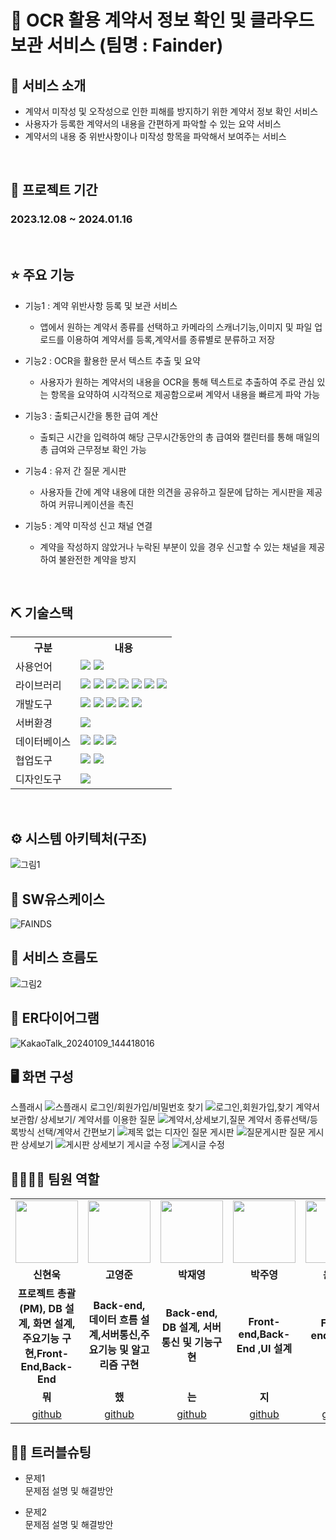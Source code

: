 # 📎 OCR 활용 계약서 정보 확인 및 클라우드 보관 서비스 (팀명 : Fainder)


## 👀 서비스 소개
* 계약서 미작성 및 오작성으로 인한 피해를 방지하기 위한 계약서 정보 확인 서비스
* 사용자가 등록한 계약서의 내용을 간편하게 파악할 수 있는 요약 서비스
* 계약서의 내용 중 위반사항이나 미작성 항목을 파악해서 보여주는 서비스
<br>

## 📅 프로젝트 기간
### 2023.12.08 ~ 2024.01.16
<br>

## ⭐ 주요 기능
* 기능1 : 계약 위반사항 등록 및 보관 서비스
  * 앱에서 원하는 계약서 종류를 선택하고 카메라의 스캐너기능,이미지 및 파일 업로드를 이용하여 계약서를 등록,계약서를 종류별로 분류하고 저장
  
* 기능2 : OCR을 활용한 문서 텍스트 추출 및 요약
  * 사용자가 원하는 계약서의 내용을 OCR을 통해 텍스트로 추출하여 주로 관심 있는 항목을 요약하여 시각적으로 제공함으로써 계약서 내용을 빠르게 파악 가능
  
* 기능3 : 출퇴근시간을 통한 급여 계산
  * 출퇴근 시간을 입력하여 해당 근무시간동안의 총 급여와 캘린터를 통해 매일의 총 급여와 근무정보 확인 가능

* 기능4 : 유저 간 질문 게시판
  * 사용자들 간에 계약 내용에 대한 의견을 공유하고 질문에 답하는 게시판을 제공하여 커뮤니케이션을 촉진

* 기능5 : 계약 미작성 신고 채널 연결
  * 계약을 작성하지 않았거나 누락된 부분이 있을 경우 신고할 수 있는 채널을 제공하여 불완전한 계약을 방지 

<br>

## ⛏ 기술스택
<table>
    <tr>
        <th>구분</th>
        <th>내용</th>
    </tr>
    <tr>
        <td>사용언어</td>
        <td>
            <img src="https://img.shields.io/badge/Java-007396?style=for-the-badge&logo=java&logoColor=white"/>            
            <img src="https://img.shields.io/badge/Python-3776AB?style=for-the-badge&logo=Python&logoColor=white"/>        
        </td>
    </tr>
    <tr>
        <td>라이브러리</td>
        <td>
            <img src="https://img.shields.io/badge/apachemaven-C71A36?style=for-the-adge&logo=apachemaven&logoColor=white"/>
            <img src="https://img.shields.io/badge/lombok-4285F4?style=for-the-badge&logo=lombok&logoColor=white"/>
            <img src="https://img.shields.io/badge/mybatis-ECD53F?style=for-the-badge&logo=mybatis&logoColor=white"/>
            <img src="https://img.shields.io/badge/gson-000000?style=for-the-badge&logo=gson&logoColor=white"/>
            <img src="https://img.shields.io/badge/flask-000000?style=for-the-badge&logo=flask&logoColor=white"/>           
            <img src="https://img.shields.io/badge/springboot-6DB33F?style=for-the-badge&logo=springboot&logoColor=white"/>
            <img src="https://img.shields.io/badge/openai-412991?style=for-the-badge&logo=openai&logoColor=white"/>
        </td>
    </tr>
    <tr>
        <td>개발도구</td>
        <td>
            <img src="https://img.shields.io/badge/Eclipse-2C2255?style=for-the-badge&logo=Eclipse&logoColor=white"/>
            <img src="https://img.shields.io/badge/VSCode-007ACC?style=for-the-badge&logo=VisualStudioCode&logoColor=white"/>
            <img src="https://img.shields.io/badge/Anaconda-44A833?style=for-the-badge&logo=Anaconda&logoColor=white"/>
            <img src="https://img.shields.io/badge/Jupyter-F37626?style=for-the-badge&logo=Jupyter&logoColor=white"/>
            <img src="https://img.shields.io/badge/Android-34A853?style=for-the-badge&logo=Android&logoColor=white"/>
        </td>
    </tr>
    <tr>
        <td>서버환경</td>
        <td>
            <img src="https://img.shields.io/badge/Apache Tomcat 9.0-D22128?style=for-the-badge&logo=Apache Tomcat&logoColor=white"/> 
        </td>
    </tr>
    <tr>
        <td>데이터베이스</td>
        <td>
            <img src="https://img.shields.io/badge/MySQL-4479A1?style=for-the-badge&logo=MySQL&logoColor=white"/>
            <img src="https://img.shields.io/badge/MongoDB-47A248?style=for-the-badge&logo=MongoDB&logoColor=white"/>
            <img src="https://img.shields.io/badge/amazons3-569A31?style=for-the-badge&logo=amazons3&logoColor=white"/>
        </td>
    </tr>
    <tr>
        <td>협업도구</td>
        <td>
            <img src="https://img.shields.io/badge/Git-F05032?style=for-the-badge&logo=Git&logoColor=white"/> 
            <img src="https://img.shields.io/badge/GitHub-181717?style=for-the-badge&logo=GitHub&logoColor=white"/>
        </td>
    </tr>
    <tr>
        <td>디자인도구</td>
        <td>
            <img src="https://img.shields.io/badge/Figma-F24E1E?style=for-the-badge&logo=Figma&logoColor=white"/>
        </td>
    </tr>
</table>
<br>

## ⚙ 시스템 아키텍처(구조)
![그림1](https://github.com/2023-SMHRD-KDT-AI-3/Fainds/assets/144747174/34fc6333-df60-4278-acf6-ae4c6354f39b)

## 📌 SW유스케이스
![FAINDS](https://github.com/2023-SMHRD-KDT-AI-3/Fainds/assets/144747174/306beca9-8a36-42bf-90a0-310f1a2e23dc)

## 📌 서비스 흐름도
![그림2](https://github.com/2023-SMHRD-KDT-AI-3/Fainds/assets/144747174/942f3fd1-20e7-4109-a23c-149fe41780bb)

## 📌 ER다이어그램
![KakaoTalk_20240109_144418016](https://github.com/2023-SMHRD-KDT-AI-3/Fainds/assets/144747174/f8bbb6e2-3d8a-4900-b75b-2b11e48a6629)

## 🖥 화면 구성
스플래시
![스플래시](https://github.com/2023-SMHRD-KDT-AI-3/Fainds/assets/144747174/519e9710-b249-4ee2-b0db-a14e2a0c7bd8)
로그인/회원가입/비밀번호 찾기
![로그인,회원가입,찾기](https://github.com/2023-SMHRD-KDT-AI-3/Fainds/assets/144747174/5c5d0543-e500-42db-aaea-7f1f7c5844c1)
계약서 보관함/ 상세보기/ 계약서를 이용한 질문
![계약서,상세보기,질문](https://github.com/2023-SMHRD-KDT-AI-3/Fainds/assets/144747174/3843d506-8170-4855-b98d-04678ad45716)
계약서 종류선택/등록방식 선택/계약서 간편보기
![제목 없는 디자인](https://github.com/2023-SMHRD-KDT-AI-3/Fainds/assets/144747174/47cbb57c-595c-48b1-a606-b425540cde8e)
질문 게시판
![질문게시판](https://github.com/2023-SMHRD-KDT-AI-3/Fainds/assets/144747174/1ea54724-12b6-421b-a665-7448c757cf0c)
질문 게시판 상세보기
![게시판 상세보기](https://github.com/2023-SMHRD-KDT-AI-3/Fainds/assets/144747174/2f00a270-f2a1-43e2-bb77-1688663edae3)
게시글 수정
![게시글 수정](https://github.com/2023-SMHRD-KDT-AI-3/Fainds/assets/144747174/cf382ad5-0958-4a8a-ba4f-8f1e5435ed6e)


## 👨‍👩‍👦‍👦 팀원 역할
<table>
  <tr>
    <td align="center"><img src="https://item.kakaocdn.net/do/fd49574de6581aa2a91d82ff6adb6c0115b3f4e3c2033bfd702a321ec6eda72c" width="100" height="100"/></td>
    <td align="center"><img src="https://mb.ntdtv.kr/assets/uploads/2019/01/Screen-Shot-2019-01-08-at-4.31.55-PM-e1546932545978.png" width="100" height="100"/></td>
    <td align="center"><img src="https://mblogthumb-phinf.pstatic.net/20160127_177/krazymouse_1453865104404DjQIi_PNG/%C4%AB%C4%AB%BF%C0%C7%C1%B7%BB%C1%EE_%B6%F3%C0%CC%BE%F0.png?type=w2" width="100" height="100"/></td>
    <td align="center"><img src="https://i.pinimg.com/236x/ed/bb/53/edbb53d4f6dd710431c1140551404af9.jpg" width="100" height="100"/></td>
    <td align="center"><img src="https://pbs.twimg.com/media/B-n6uPYUUAAZSUx.png" width="100" height="100"/></td>
  </tr>
  <tr>
    <td align="center"><strong>신현욱</strong></td>
    <td align="center"><strong>고영준</strong></td>
    <td align="center"><strong>박재영</strong></td>
    <td align="center"><strong>박주영</strong></td>
    <td align="center"><strong>윤대호</strong></td>
  <tr>
    <td align="center"><b>프로젝트 총괄(PM), DB 설계, 화면 설계, 주요기능 구현,Front-End,Back-End</b></td>
    <td align="center"><b>Back-end, 데이터 흐름 설계,서버통신,주요기능 및 알고리즘 구현</b></td>
    <td align="center"><b>Back-end, DB 설계, 서버통신 및 기능구현</b></td>
    <td align="center"><b>Front-end,Back-End ,UI 설계</b></td>
    <td align="center"><b>Front-end,Back-End</b></td>
  </tr>
    </tr>
    <tr>
    <td align="center"><strong>뭐</strong></td>
    <td align="center"><strong>했</strong></td>
    <td align="center"><strong>는</strong></td>
    <td align="center"><strong>지</strong></td>
    <td align="center"><strong>?</strong></td>
  </tr>
  <tr>
    <td align="center"><a href="https://github.com/hw-Shin" target='_blank'>github</a></td>
    <td align="center"><a href="https://github.com/자신의username작성해주세요" target='_blank'>github</a></td>
    <td align="center"><a href="https://github.com/ttuttae" target='_blank'>github</a></td>
    <td align="center"><a href="https://github.com/자신의username작성해주세요" target='_blank'>github</a></td>
    <td align="center"><a href="https://github.com/dao7179" target='_blank'>github</a></td>
  </tr>
</table>

## 🤾‍♂️ 트러블슈팅
  
* 문제1<br>
 문제점 설명 및 해결방안
 
* 문제2<br>
 문제점 설명 및 해결방안

